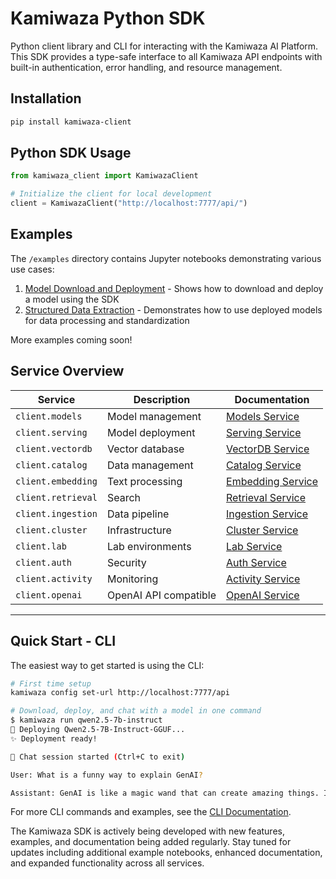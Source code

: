 # Kamiwaza Python SDK

Python client library and CLI for interacting with the Kamiwaza AI Platform. This SDK provides a type-safe interface to all Kamiwaza API endpoints with built-in authentication, error handling, and resource management.

## Installation

```bash
pip install kamiwaza-client
```

## Python SDK Usage

```python
from kamiwaza_client import KamiwazaClient

# Initialize the client for local development
client = KamiwazaClient("http://localhost:7777/api/")
```

## Examples

The `/examples` directory contains Jupyter notebooks demonstrating various use cases:

1. [Model Download and Deployment](examples/quickstart.ipynb) - Shows how to download and deploy a model using the SDK
2. [Structured Data Extraction](examples/structured_data_extraction.ipynb) - Demonstrates how to use deployed models for data processing and standardization

More examples coming soon!

## Service Overview

| Service | Description | Documentation |
|---------|-------------|---------------|
| `client.models` | Model management | [Models Service](docs/services/models/README.md) |
| `client.serving` | Model deployment | [Serving Service](docs/services/serving/README.md) |
| `client.vectordb` | Vector database | [VectorDB Service](docs/services/vectordb/README.md) |
| `client.catalog` | Data management | [Catalog Service](docs/services/catalog/README.md) |
| `client.embedding` | Text processing | [Embedding Service](docs/services/embedding/README.md) |
| `client.retrieval` | Search | [Retrieval Service](docs/services/retrieval/README.md) |
| `client.ingestion` | Data pipeline | [Ingestion Service](docs/services/ingestion/README.md) |
| `client.cluster` | Infrastructure | [Cluster Service](docs/services/cluster/README.md) |
| `client.lab` | Lab environments | [Lab Service](docs/services/lab/README.md) |
| `client.auth` | Security | [Auth Service](docs/services/auth/README.md) |
| `client.activity` | Monitoring | [Activity Service](docs/services/activity/README.md) |
| `client.openai` | OpenAI API compatible| [OpenAI Service](docs/services/openai/README.md) |

---

## Quick Start - CLI

The easiest way to get started is using the CLI:

```bash
# First time setup
kamiwaza config set-url http://localhost:7777/api

# Download, deploy, and chat with a model in one command
$ kamiwaza run qwen2.5-7b-instruct
🚀 Deploying Qwen2.5-7B-Instruct-GGUF...
✨ Deployment ready!

🤖 Chat session started (Ctrl+C to exit)

User: What is a funny way to explain GenAI?

Assistant: GenAI is like a magic wand that can create amazing things. It can write code, draw pictures, and even figure out your taxes.
```

For more CLI commands and examples, see the [CLI Documentation](docs/cli.md).

The Kamiwaza SDK is actively being developed with new features, examples, and documentation being added regularly. Stay tuned for updates including additional example notebooks, enhanced documentation, and expanded functionality across all services.